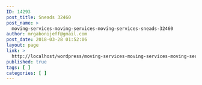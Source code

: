 ```yaml
---
ID: 14293
post_title: Sneads 32460
post_name: >
  moving-services-moving-services-moving-services-sneads-32460
author: mrgabonijeff@gmail.com
post_date: 2018-03-28 01:52:06
layout: page
link: >
  http://localhost/wordpress/moving-services-moving-services-moving-services-sneads-32460/
published: true
tags: [ ]
categories: [ ]
---
```

